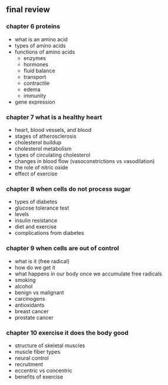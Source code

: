 ## final review

### chapter 6 proteins

* what is an amino acid
* types of amino acids
* functions of amino acids
  * enzymes
  * hormones
  * fluid balance
  * transport
  * contractile
  * edema
  * immunity
* gene expression

### chapter 7 what is a healthy heart

* heart, blood vessels, and blood
* stages of atherosclerosis
* cholesterol buildup
* cholesterol metabolism
* types of circulating cholesterol
* changes in blood flow (vasoconstrictions vs vasodilation)
* the role of nitric oxide
* effect of exercise

### chapter 8 when cells do not process sugar

* types of diabetes
* glucose tolerance test
* levels
* insulin resistance
* diet and exercise
* complications from diabetes

### chapter 9 when cells are out of control

* what is it (free radical)
* how do we get it
* what happens in our body once we accumulate free radicals
* smoking 
* alcohol
* benign vs malignant
* carcinogens
* antioxidants
* breast cancer
* prostate cancer

### chapter 10 exercise it does the body good

* structure of skeletal muscles
* muscle fiber types
* neural control
* recruitment
* eccentric vs concentric
* benefits of exercise



